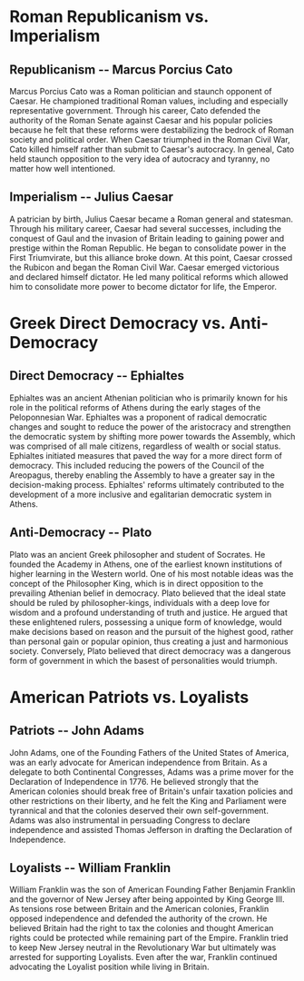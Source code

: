 # Roman Republicanism vs. Imperialism

## Republicanism -- Marcus Porcius Cato

Marcus Porcius Cato was a Roman politician and staunch opponent of Caesar.  He championed traditional Roman values, including and especially representative government.  Through his career, Cato defended the authority of the Roman Senate against Caesar and his popular policies because he felt that these reforms were destabilizing the bedrock of Roman society and political order.  When Caesar triumphed in the Roman Civil War, Cato killed himself rather than submit to Caesar's autocracy.  In geneal, Cato held staunch opposition to the very idea of autocracy and tyranny, no matter how well intentioned.

## Imperialism -- Julius Caesar

A patrician by birth, Julius Caesar became a Roman general and statesman.  Through his military career, Caesar had several successes, including the conquest of Gaul and the invasion of Britain leading to gaining power and prestige within the Roman Republic.  He began to consolidate power in the First Triumvirate, but this alliance broke down.  At this point, Caesar crossed the Rubicon and began the Roman Civil War.  Caesar emerged victorious and declared himself dictator.  He led many political reforms which allowed him to consolidate more power to become dictator for life, the Emperor.

# Greek Direct Democracy vs. Anti-Democracy

## Direct Democracy -- Ephialtes

Ephialtes was an ancient Athenian politician who is primarily known for his role in the political reforms of Athens during the early stages of the Peloponnesian War.  Ephialtes was a proponent of radical democratic changes and sought to reduce the power of the aristocracy and strengthen the democratic system by shifting more power towards the Assembly, which was comprised of all male citizens, regardless of wealth or social status. Ephialtes initiated measures that paved the way for a more direct form of democracy. This included reducing the powers of the Council of the Areopagus, thereby enabling the Assembly to have a greater say in the decision-making process. Ephialtes' reforms ultimately contributed to the development of a more inclusive and egalitarian democratic system in Athens.

## Anti-Democracy -- Plato

Plato was an ancient Greek philosopher and student of Socrates. He founded the Academy in Athens, one of the earliest known institutions of higher learning in the Western world. One of his most notable ideas was the concept of the Philosopher King, which is in direct opposition to the prevailing Athenian belief in democracy.  Plato believed that the ideal state should be ruled by philosopher-kings, individuals with a deep love for wisdom and a profound understanding of truth and justice. He argued that these enlightened rulers, possessing a unique form of knowledge, would make decisions based on reason and the pursuit of the highest good, rather than personal gain or popular opinion, thus creating a just and harmonious society.  Conversely, Plato believed that direct democracy was a dangerous form of government in which the basest of personalities would triumph.

# American Patriots vs. Loyalists

## Patriots -- John Adams
John Adams, one of the Founding Fathers of the United States of America, was an early advocate for American independence from Britain.  As a delegate to both Continental Congresses, Adams was a prime mover for the Declaration of Independence in 1776. He believed strongly that the American colonies should break free of Britain's unfair taxation policies and other restrictions on their liberty, and he felt the King and Parliament were tyrannical and that the colonies deserved their own self-government.  Adams was also instrumental in persuading Congress to declare independence and assisted Thomas Jefferson in drafting the Declaration of Independence.

## Loyalists -- William Franklin

William Franklin was the son of American Founding Father Benjamin Franklin and the governor of New Jersey after being appointed by King George III.  As tensions rose between Britain and the American colonies, Franklin opposed independence and defended the authority of the crown.  He believed Britain had the right to tax the colonies and thought American rights could be protected while remaining part of the Empire. Franklin tried to keep New Jersey neutral in the Revolutionary War but ultimately was arrested for supporting Loyalists.  Even after the war, Franklin continued advocating the Loyalist position while living in Britain.
